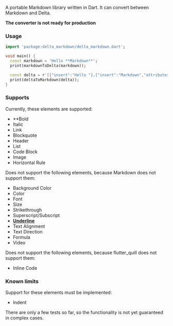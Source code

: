 A portable Markdown library written in Dart.
It can convert between Markdown and Delta.

**The converter is not ready for production**

### Usage

```dart
import 'package:delta_markdown/delta_markdown.dart';

void main() {
  const markdown = 'Hello **Markdown**';
  print(markdownToDelta(markdown));

  const delta = r'[{"insert":"Hello "},{"insert":"Markdown","attributes":{"bold":true}},{"insert":"\n"}]';
  print(deltaToMarkdown(delta));
}
```

### Supports

Currently, these elements are supported:

- **Bold
- Italic
- Link
- Blockquote
- Header
- List
- Code Block
- Image
- Horizontal Rule

Does not support the following elements, because Markdown does not support them:

- Background Color
- Color
- Font
- Size
- Strikethrough
- Superscript/Subscript
- **<ins>Underline</ins>**
- Text Alignment
- Text Direction
- Formula
- Video

Does not support the following elements, because flutter_quill does not support them:
- Inline Code

### Known limits
Support for these elements must be implemented:
- Indent

There are only a few tests so far, so the functionality is not yet guaranteed in complex cases.

